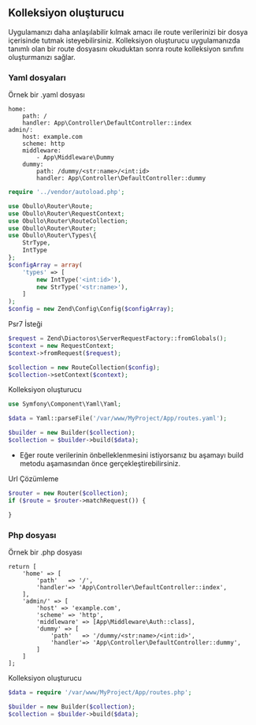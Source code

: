 
## Kolleksiyon oluşturucu

Uygulamanızı daha anlaşılabilir kılmak amacı ile route verilerinizi bir dosya içerisinde tutmak isteyebilirsiniz. Kolleksiyon oluşturucu uygulamanızda tanımlı olan bir route dosyasını okuduktan sonra route kolleksiyon sınıfını oluşturmanızı sağlar.

### Yaml dosyaları

Örnek bir .yaml dosyası

```
home: 
    path: /
    handler: App\Controller\DefaultController::index
admin/:
    host: example.com
    scheme: http
    middleware: 
        - App\Middleware\Dummy
    dummy:
        path: /dummy/<str:name>/<int:id>
        handler: App\Controller\DefaultController::dummy
```

```php
require '../vendor/autoload.php';

use Obullo\Router\Route;
use Obullo\Router\RequestContext;
use Obullo\Router\RouteCollection;
use Obullo\Router\Router;
use Obullo\Router\Types\{
    StrType,
    IntType
};
$configArray = array(
    'types' => [
        new IntType('<int:id>'),
        new StrType('<str:name>'),
    ]
);
$config = new Zend\Config\Config($configArray);
```

Psr7 İsteği

```php
$request = Zend\Diactoros\ServerRequestFactory::fromGlobals();
$context = new RequestContext;
$context->fromRequest($request);

$collection = new RouteCollection($config);
$collection->setContext($context);
```

Kolleksiyon oluşturucu

```php
use Symfony\Component\Yaml\Yaml;

$data = Yaml::parseFile('/var/www/MyProject/App/routes.yaml');

$builder = new Builder($collection);
$collection = $builder->build($data);
```

* Eğer route verilerinin önbelleklenmesini istiyorsanız bu aşamayı build metodu aşamasından önce gerçekleştirebilirsiniz.

Url Çözümleme

```php
$router = new Router($collection);
if ($route = $router->matchRequest()) {

}
```

### Php dosyası

Örnek bir .php dosyası

```
return [
    'home' => [
        'path'   => '/',
        'handler'=> 'App\Controller\DefaultController::index',
    ],
    'admin/' => [
        'host' => 'example.com',
        'scheme' => 'http',
        'middleware' => [App\Middleware\Auth::class],
        'dummy' => [
            'path'   => '/dummy/<str:name>/<int:id>',
            'handler'=> 'App\Controller\DefaultController::dummy',
        ]
    ]
];
```

Kolleksiyon oluşturucu

```php
$data = require '/var/www/MyProject/App/routes.php';

$builder = new Builder($collection);
$collection = $builder->build($data);
```